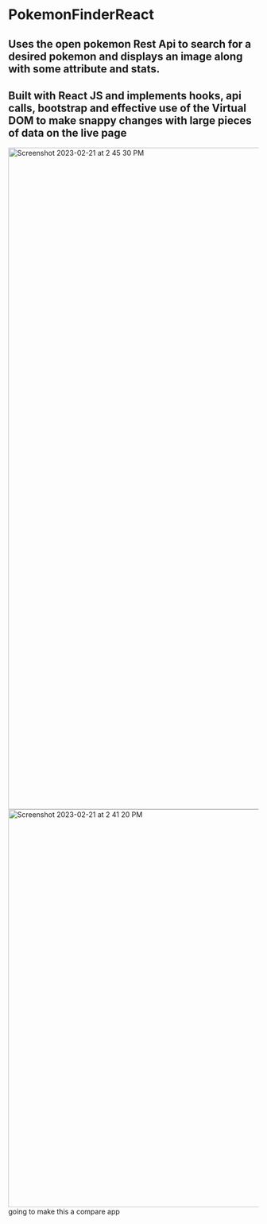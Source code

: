 
# PokemonFinderReact
## Uses the open pokemon Rest Api to search for a desired pokemon and displays an image along with some attribute and stats.
## Built with React JS and implements hooks, api calls, bootstrap and effective use of the Virtual DOM to make snappy changes with large pieces of data on the live page
<img width="1332" alt="Screenshot 2023-02-21 at 2 45 30 PM" src="https://user-images.githubusercontent.com/40246928/220443400-2526cccb-09aa-4e7f-8213-bbf599aa9867.png">
<img width="801" alt="Screenshot 2023-02-21 at 2 41 20 PM" src="https://user-images.githubusercontent.com/40246928/220442642-bae51d61-d363-43b0-8550-d1b54b8f972c.png">
going to make this a compare app
